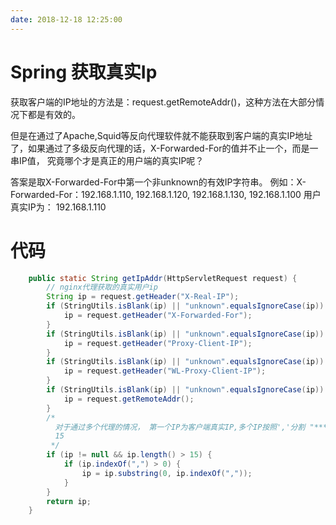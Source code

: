 ```yaml
---
date: 2018-12-18 12:25:00
---
```


# Spring 获取真实Ip

获取客户端的IP地址的方法是：request.getRemoteAddr()，这种方法在大部分情况下都是有效的。

但是在通过了Apache,Squid等反向代理软件就不能获取到客户端的真实IP地址了，如果通过了多级反向代理的话，X-Forwarded-For的值并不止一个，而是一串IP值， 究竟哪个才是真正的用户端的真实IP呢？

答案是取X-Forwarded-For中第一个非unknown的有效IP字符串。
例如：X-Forwarded-For：192.168.1.110, 192.168.1.120,
192.168.1.130, 192.168.1.100 用户真实IP为： 192.168.1.110

# 代码

```java
    public static String getIpAddr(HttpServletRequest request) {
        // nginx代理获取的真实用户ip
        String ip = request.getHeader("X-Real-IP");
        if (StringUtils.isBlank(ip) || "unknown".equalsIgnoreCase(ip)) {
            ip = request.getHeader("X-Forwarded-For");
        }
        if (StringUtils.isBlank(ip) || "unknown".equalsIgnoreCase(ip)) {
            ip = request.getHeader("Proxy-Client-IP");
        }
        if (StringUtils.isBlank(ip) || "unknown".equalsIgnoreCase(ip)) {
            ip = request.getHeader("WL-Proxy-Client-IP");
        }
        if (StringUtils.isBlank(ip) || "unknown".equalsIgnoreCase(ip)) {
            ip = request.getRemoteAddr();
        }
        /*
          对于通过多个代理的情况， 第一个IP为客户端真实IP,多个IP按照','分割 "***.***.***.***".length() =
          15
         */
        if (ip != null && ip.length() > 15) {
            if (ip.indexOf(",") > 0) {
                ip = ip.substring(0, ip.indexOf(","));
            }
        }
        return ip;
    }
```

